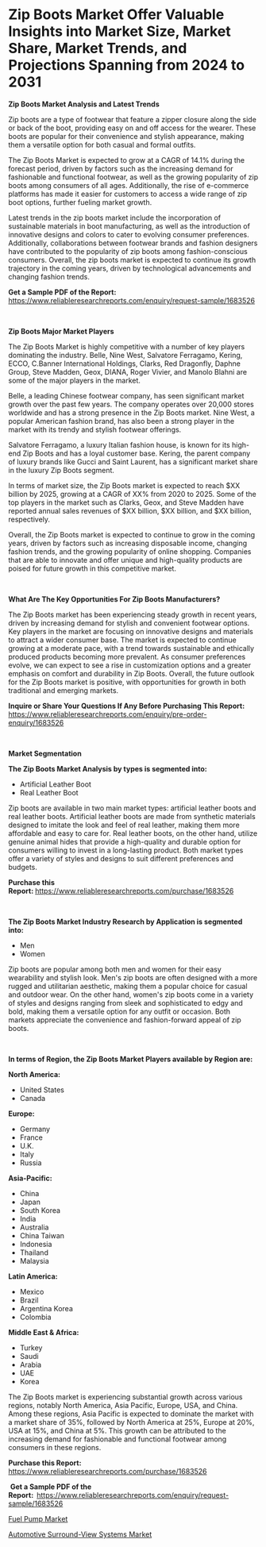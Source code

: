 <p><h1>Zip Boots Market Offer Valuable Insights into Market Size, Market Share, Market Trends, and Projections Spanning from 2024 to 2031</h1></p><p><strong>Zip Boots Market Analysis and Latest Trends</strong></p>
<p><p>Zip boots are a type of footwear that feature a zipper closure along the side or back of the boot, providing easy on and off access for the wearer. These boots are popular for their convenience and stylish appearance, making them a versatile option for both casual and formal outfits.</p><p>The Zip Boots Market is expected to grow at a CAGR of 14.1% during the forecast period, driven by factors such as the increasing demand for fashionable and functional footwear, as well as the growing popularity of zip boots among consumers of all ages. Additionally, the rise of e-commerce platforms has made it easier for customers to access a wide range of zip boot options, further fueling market growth.</p><p>Latest trends in the zip boots market include the incorporation of sustainable materials in boot manufacturing, as well as the introduction of innovative designs and colors to cater to evolving consumer preferences. Additionally, collaborations between footwear brands and fashion designers have contributed to the popularity of zip boots among fashion-conscious consumers. Overall, the zip boots market is expected to continue its growth trajectory in the coming years, driven by technological advancements and changing fashion trends.</p></p>
<p><strong>Get a Sample PDF of the Report:&nbsp;</strong> <a href="https://www.reliableresearchreports.com/enquiry/request-sample/1683526">https://www.reliableresearchreports.com/enquiry/request-sample/1683526</a></p>
<p>&nbsp;</p>
<p><strong>Zip Boots Major Market Players</strong></p>
<p><p>The Zip Boots Market is highly competitive with a number of key players dominating the industry. Belle, Nine West, Salvatore Ferragamo, Kering, ECCO, C.Banner International Holdings, Clarks, Red Dragonfly, Daphne Group, Steve Madden, Geox, DIANA, Roger Vivier, and Manolo Blahni are some of the major players in the market.</p><p>Belle, a leading Chinese footwear company, has seen significant market growth over the past few years. The company operates over 20,000 stores worldwide and has a strong presence in the Zip Boots market. Nine West, a popular American fashion brand, has also been a strong player in the market with its trendy and stylish footwear offerings.</p><p>Salvatore Ferragamo, a luxury Italian fashion house, is known for its high-end Zip Boots and has a loyal customer base. Kering, the parent company of luxury brands like Gucci and Saint Laurent, has a significant market share in the luxury Zip Boots segment.</p><p>In terms of market size, the Zip Boots market is expected to reach $XX billion by 2025, growing at a CAGR of XX% from 2020 to 2025. Some of the top players in the market such as Clarks, Geox, and Steve Madden have reported annual sales revenues of $XX billion, $XX billion, and $XX billion, respectively.</p><p>Overall, the Zip Boots market is expected to continue to grow in the coming years, driven by factors such as increasing disposable income, changing fashion trends, and the growing popularity of online shopping. Companies that are able to innovate and offer unique and high-quality products are poised for future growth in this competitive market.</p></p>
<p>&nbsp;</p>
<p><strong>What Are The Key Opportunities For Zip Boots Manufacturers?</strong></p>
<p><p>The Zip Boots market has been experiencing steady growth in recent years, driven by increasing demand for stylish and convenient footwear options. Key players in the market are focusing on innovative designs and materials to attract a wider consumer base. The market is expected to continue growing at a moderate pace, with a trend towards sustainable and ethically produced products becoming more prevalent. As consumer preferences evolve, we can expect to see a rise in customization options and a greater emphasis on comfort and durability in Zip Boots. Overall, the future outlook for the Zip Boots market is positive, with opportunities for growth in both traditional and emerging markets.</p></p>
<p><strong>Inquire or Share Your Questions If Any Before Purchasing This Report:</strong> <a href="https://www.reliableresearchreports.com/enquiry/pre-order-enquiry/1683526">https://www.reliableresearchreports.com/enquiry/pre-order-enquiry/1683526</a></p>
<p>&nbsp;</p>
<p><strong>Market Segmentation</strong></p>
<p><strong>The Zip Boots Market Analysis by types is segmented into:</strong></p>
<p><ul><li>Artificial Leather Boot</li><li>Real Leather Boot</li></ul></p>
<p><p>Zip boots are available in two main market types: artificial leather boots and real leather boots. Artificial leather boots are made from synthetic materials designed to imitate the look and feel of real leather, making them more affordable and easy to care for. Real leather boots, on the other hand, utilize genuine animal hides that provide a high-quality and durable option for consumers willing to invest in a long-lasting product. Both market types offer a variety of styles and designs to suit different preferences and budgets.</p></p>
<p><strong>Purchase this Report:&nbsp;</strong><a href="https://www.reliableresearchreports.com/purchase/1683526">https://www.reliableresearchreports.com/purchase/1683526</a></p>
<p>&nbsp;</p>
<p><strong>The Zip Boots Market Industry Research by Application is segmented into:</strong></p>
<p><ul><li>Men</li><li>Women</li></ul></p>
<p><p>Zip boots are popular among both men and women for their easy wearability and stylish look. Men's zip boots are often designed with a more rugged and utilitarian aesthetic, making them a popular choice for casual and outdoor wear. On the other hand, women's zip boots come in a variety of styles and designs ranging from sleek and sophisticated to edgy and bold, making them a versatile option for any outfit or occasion. Both markets appreciate the convenience and fashion-forward appeal of zip boots.</p></p>
<p>&nbsp;</p>
<p><strong>In terms of Region, the Zip Boots Market Players available by Region are:</strong></p>
<p>
    <p> <strong> North America: </strong>
        <ul>
            <li>United States</li>
            <li>Canada</li>
        </ul>
        </p> 
    <p> <strong> Europe: </strong>
        <ul>
            <li>Germany</li>
            <li>France</li>
            <li>U.K.</li>
            <li>Italy</li>
            <li>Russia</li>
        </ul>
        </p> 
    <p> <strong> Asia-Pacific: </strong>
        <ul>
            <li>China</li>
            <li>Japan</li>
            <li>South Korea</li>
            <li>India</li>
            <li>Australia</li>
            <li>China Taiwan</li>
            <li>Indonesia</li>
            <li>Thailand</li>
            <li>Malaysia</li>
        </ul>
        </p> 
    <p> <strong> Latin America: </strong>
        <ul>
            <li>Mexico</li>
            <li>Brazil</li>
            <li>Argentina Korea</li>
            <li>Colombia</li>
        </ul>
        </p> 
    <p> <strong> Middle East & Africa: </strong>
        <ul>
            <li>Turkey</li>
            <li>Saudi</li>
            <li>Arabia</li>
            <li>UAE</li>
            <li>Korea</li>
        </ul>
    </p>
    </p>
<p><p>The Zip Boots market is experiencing substantial growth across various regions, notably North America, Asia Pacific, Europe, USA, and China. Among these regions, Asia Pacific is expected to dominate the market with a market share of 35%, followed by North America at 25%, Europe at 20%, USA at 15%, and China at 5%. This growth can be attributed to the increasing demand for fashionable and functional footwear among consumers in these regions.</p></p>
<p><strong>Purchase this Report: </strong><a href="https://www.reliableresearchreports.com/purchase/1683526">https://www.reliableresearchreports.com/purchase/1683526</a></p>
<p>&nbsp;<strong>Get a Sample PDF of the Report:&nbsp;&nbsp;</strong><a href="https://www.reliableresearchreports.com/enquiry/request-sample/1683526">https://www.reliableresearchreports.com/enquiry/request-sample/1683526</a></p>
<p><strong></strong></p>
<p><p><a href="https://circular-yam-9b9.notion.site/Fuel-Pump-Market-Dynamics-2024-2031-Also-about-Its-Market-Trends-Projections-and-Opportunities-d26b91bc8034435882eaf7215e424a73">Fuel Pump Market</a></p><p><a href="https://copper-carbon-84f.notion.site/Automotive-Surround-View-Systems-Market-Size-Market-Trends-and-Growth-Outlook-forecasted-for-perio-fc34ec2131504918afa8a5cdfb3b4bd1">Automotive Surround-View Systems Market</a></p></p>